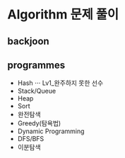 # Algorithm 문제 풀이

## backjoon

## programmes
* Hash
⋅⋅⋅ Lv1_완주하지 못한 선수
* Stack/Queue
* Heap
* Sort
* 완전탐색
* Greedy(탐욕법)
* Dynamic Programming
* DFS/BFS
* 이분탐색
